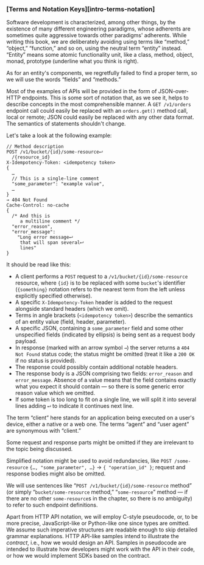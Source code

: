 ### [Terms and Notation Keys][intro-terms-notation]

Software development is characterized, among other things, by the existence of many different engineering paradigms, whose adherents are sometimes quite aggressive towards other paradigms' adherents. While writing this book, we are deliberately avoiding using terms like “method,” “object,” “function,” and so on, using the neutral term “entity” instead. “Entity” means some atomic functionality unit, like a class, method, object, monad, prototype (underline what you think is right).

As for an entity's components, we regretfully failed to find a proper term, so we will use the words “fields” and “methods.”

Most of the examples of APIs will be provided in the form of JSON-over-HTTP endpoints. This is some sort of notation that, as we see it, helps to describe concepts in the most comprehensible manner. A `GET /v1/orders` endpoint call could easily be replaced with an `orders.get()` method call, local or remote; JSON could easily be replaced with any other data format. The semantics of statements shouldn't change.

Let's take a look at the following example:

```
// Method description
POST /v1/bucket/{id}/some-resource⮠
  /{resource_id}
X-Idempotency-Token: <idempotency token>
{
  …
  // This is a single-line comment
  "some_parameter": "example value",
  …
}
→ 404 Not Found
Cache-Control: no-cache
{
  /* And this is
     a multiline comment */
  "error_reason",
  "error_message":
    "Long error message⮠
     that will span several⮠
     lines"
}
```

It should be read like this:
  * A client performs a `POST` request to a `/v1/bucket/{id}/some-resource` resource, where `{id}` is to be replaced with some `bucket`'s identifier (`{something}` notation refers to the nearest term from the left unless explicitly specified otherwise).
  * A specific `X-Idempotency-Token` header is added to the request alongside standard headers (which we omit).
  * Terms in angle brackets (`<idempotency token>`) describe the semantics of an entity value (field, header, parameter).
  * A specific JSON, containing a `some_parameter` field and some other unspecified fields (indicated by ellipsis) is being sent as a request body payload.
  * In response (marked with an arrow symbol `→`) the server returns a `404 Not Found` status code; the status might be omitted (treat it like a `200 OK` if no status is provided).
  * The response could possibly contain additional notable headers.
  * The response body is a JSON comprising two fields: `error_reason` and `error_message`. Absence of a value means that the field contains exactly what you expect it should contain — so there is some generic error reason value which we omitted.
  * If some token is too long to fit on a single line, we will split it into several lines adding `⮠` to indicate it continues next line.

The term “client” here stands for an application being executed on a user's device, either a native or a web one. The terms “agent” and “user agent” are synonymous with “client.”

Some request and response parts might be omitted if they are irrelevant to the topic being discussed.

Simplified notation might be used to avoid redundancies, like `POST /some-resource` `{…, "some_parameter", …}` → `{ "operation_id" }`; request and response bodies might also be omitted.

We will use sentences like “`POST /v1/bucket/{id}/some-resource` method” (or simply “`bucket/some-resource` method,” “`some-resource`” method — if there are no other `some-resource`s in the chapter, so there is no ambiguity) to refer to such endpoint definitions.

Apart from HTTP API notation, we will employ C-style pseudocode, or, to be more precise, JavaScript-like or Python-like one since types are omitted. We assume such imperative structures are readable enough to skip detailed grammar explanations. HTTP API-like samples intend to illustrate the *contract*, i.e., how we would design an API. Samples in pseudocode are intended to illustrate how developers might work with the API in their code, or how we would implement SDKs based on the contract.